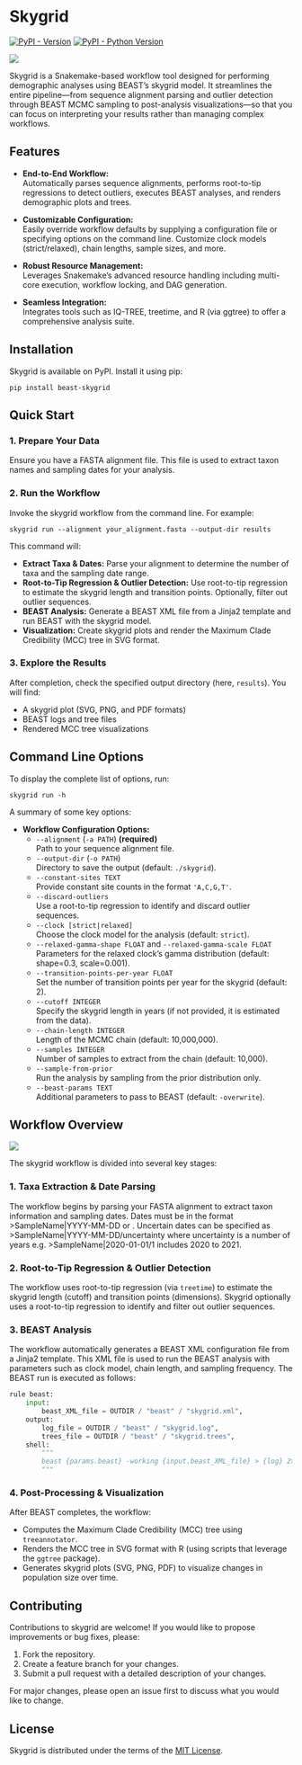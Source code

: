 # Skygrid

[![PyPI - Version](https://img.shields.io/pypi/v/beast-skygrid.svg)](https://pypi.org/project/beast-skygrid)
[![PyPI - Python Version](https://img.shields.io/pypi/pyversions/beast-skygrid.svg)](https://pypi.org/project/beast-skygrid)

![](images/logo.png)

Skygrid is a Snakemake-based workflow tool designed for performing demographic analyses using BEAST’s skygrid model. It streamlines the entire pipeline—from sequence alignment parsing and outlier detection through BEAST MCMC sampling to post-analysis visualizations—so that you can focus on interpreting your results rather than managing complex workflows.

## Features

- **End-to-End Workflow:**  
  Automatically parses sequence alignments, performs root-to-tip regressions to detect outliers, executes BEAST analyses, and renders demographic plots and trees.
  
- **Customizable Configuration:**  
  Easily override workflow defaults by supplying a configuration file or specifying options on the command line. Customize clock models (strict/relaxed), chain lengths, sample sizes, and more.
  
- **Robust Resource Management:**  
  Leverages Snakemake’s advanced resource handling including multi-core execution, workflow locking, and DAG generation.

- **Seamless Integration:**  
  Integrates tools such as IQ-TREE, treetime, and R (via ggtree) to offer a comprehensive analysis suite.


## Installation

Skygrid is available on PyPI. Install it using pip:

```console
pip install beast-skygrid
```


## Quick Start

### 1. Prepare Your Data

Ensure you have a FASTA alignment file. This file is used to extract taxon names and sampling dates for your analysis.

### 2. Run the Workflow

Invoke the skygrid workflow from the command line. For example:

```console
skygrid run --alignment your_alignment.fasta --output-dir results
```

This command will:

- **Extract Taxa & Dates:** Parse your alignment to determine the number of taxa and the sampling date range.
- **Root-to-Tip Regression & Outlier Detection:** Use root-to-tip regression to estimate the skygrid length and transition points. Optionally, filter out outlier sequences.
- **BEAST Analysis:** Generate a BEAST XML file from a Jinja2 template and run BEAST with the skygrid model.
- **Visualization:** Create skygrid plots and render the Maximum Clade Credibility (MCC) tree in SVG format.

### 3. Explore the Results

After completion, check the specified output directory (here, `results`). You will find:
- A skygrid plot (SVG, PNG, and PDF formats)
- BEAST logs and tree files
- Rendered MCC tree visualizations


## Command Line Options

To display the complete list of options, run:

```console
skygrid run -h
```

A summary of some key options:

- **Workflow Configuration Options:**
  - `--alignment` (`-a PATH`) **(required)**  
    Path to your sequence alignment file.
  - `--output-dir` (`-o PATH`)  
    Directory to save the output (default: `./skygrid`).
  - `--constant-sites TEXT`  
    Provide constant site counts in the format `'A,C,G,T'`.
  - `--discard-outliers`  
    Use a root-to-tip regression to identify and discard outlier sequences.
  - `--clock [strict|relaxed]`  
    Choose the clock model for the analysis (default: `strict`).
  - `--relaxed-gamma-shape FLOAT` and `--relaxed-gamma-scale FLOAT`  
    Parameters for the relaxed clock’s gamma distribution (default: shape=0.3, scale=0.001).
  - `--transition-points-per-year FLOAT`  
    Set the number of transition points per year for the skygrid (default: 2).
  - `--cutoff INTEGER`  
    Specify the skygrid length in years (if not provided, it is estimated from the data).
  - `--chain-length INTEGER`  
    Length of the MCMC chain (default: 10,000,000).
  - `--samples INTEGER`  
    Number of samples to extract from the chain (default: 10,000).
  - `--sample-from-prior`  
    Run the analysis by sampling from the prior distribution only.
  - `--beast-params TEXT`  
    Additional parameters to pass to BEAST (default: `-overwrite`).


## Workflow Overview

![](images/dag.png)

The skygrid workflow is divided into several key stages:

### 1. Taxa Extraction & Date Parsing

The workflow begins by parsing your FASTA alignment to extract taxon information and sampling dates. Dates must be in the format >SampleName|YYYY-MM-DD or . Uncertain dates can be specified as >SampleName|YYYY-MM-DD/uncertainty where uncertainty is a number of years e.g. >SampleName|2020-01-01/1 includes 2020 to 2021.

### 2. Root-to-Tip Regression & Outlier Detection

The workflow uses root-to-tip regression (via `treetime`) to estimate the skygrid length (cutoff) and transition points (dimensions). Skygrid optionally uses a root-to-tip regression to identify and filter out outlier sequences.

### 3. BEAST Analysis

The workflow automatically generates a BEAST XML configuration file from a Jinja2 template. This XML file is used to run the BEAST analysis with parameters such as clock model, chain length, and sampling frequency. The BEAST run is executed as follows:

```python
rule beast:
    input:
        beast_XML_file = OUTDIR / "beast" / "skygrid.xml",
    output:
        log_file = OUTDIR / "beast" / "skygrid.log",
        trees_file = OUTDIR / "beast" / "skygrid.trees",
    shell:
        """
        beast {params.beast} -working {input.beast_XML_file} > {log} 2>&1
        """
```

### 4. Post-Processing & Visualization

After BEAST completes, the workflow:
- Computes the Maximum Clade Credibility (MCC) tree using `treeannotator`.
- Renders the MCC tree in SVG format with R (using scripts that leverage the `ggtree` package).
- Generates skygrid plots (SVG, PNG, PDF) to visualize changes in population size over time.


## Contributing

Contributions to skygrid are welcome! If you would like to propose improvements or bug fixes, please:

1. Fork the repository.
2. Create a feature branch for your changes.
3. Submit a pull request with a detailed description of your changes.

For major changes, please open an issue first to discuss what you would like to change.

## License

Skygrid is distributed under the terms of the [MIT License](https://spdx.org/licenses/MIT.html).

